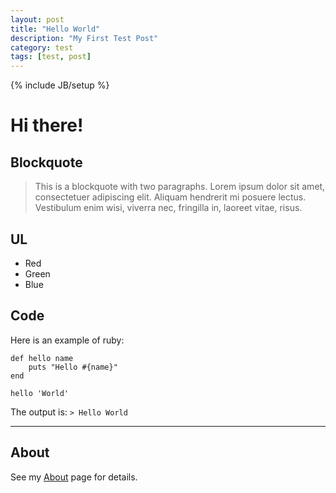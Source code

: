 ```yaml
---
layout: post
title: "Hello World"
description: "My First Test Post"
category: test
tags: [test, post]
---
```

{% include JB/setup %}



# Hi there!


## Blockquote

> This is a blockquote with two paragraphs. Lorem ipsum dolor sit amet,
> consectetuer adipiscing elit. Aliquam hendrerit mi posuere lectus.
> Vestibulum enim wisi, viverra nec, fringilla in, laoreet vitae, risus.
> 

## UL
*   Red
*   Green
*   Blue

## Code
Here is an example of ruby:

    def hello name
        puts "Hello #{name}"
    end

    hello 'World'


The output is: `> Hello World` 

- - -

## About

See my [About](/pages/about.html) page for details.

